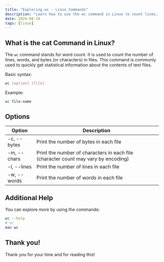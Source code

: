 ```yaml
---
title: "Exploring wc - Linux Commands"
description: "Learn how to use the wc command in Linux to count lines, words, bytes, and more in files. Explore options and get helpful tips for efficient file analysis."
date: 2024-08-10
tags: [linux]
---
```


## What is the cat Command in Linux?

The `wc` command stands for word count. It is used to count the number of lines, words, and bytes (or characters) in files. This command is commonly used to quickly get statistical information about the contents of text files.

Basic syntax:

```bash
wc [option] [file]
```

Example:

```bash
wc file-name
```

## Options

| Option      | Description                                                                        |
| ----------- | ---------------------------------------------------------------------------------- |
| -c, --bytes | Print the number of bytes in each file                                             |
| -m, --chars | Print the number of characters in each file (character count may vary by encoding) |
| -l, --lines | Print the number of lines in each file                                             |
| -w, --words | Print the number of words in each file                                             |

## Additional Help

You can explore more by using the commands:

```bash
wc --help
# or
man wc
```

## Thank you!

Thank you for your time and for reading this!

